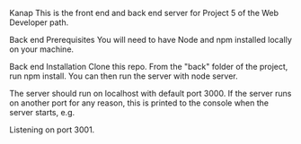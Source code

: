 Kanap
This is the front end and back end server for Project 5 of the Web Developer path.

Back end Prerequisites
You will need to have Node and npm installed locally on your machine.

Back end Installation
Clone this repo. From the "back" folder of the project, run npm install. You can then run the server with node server. 

The server should run on localhost with default port 3000. If the server runs on another port for any reason, this is printed to the console when the server starts, e.g. 

Listening on port 3001.

